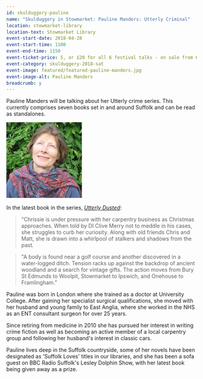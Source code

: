 ```yaml
---
id: skulduggery-pauline
name: "Skulduggery in Stowmarket: Pauline Manders: Utterly Criminal"
location: stowmarket-library
location-text: Stowmarket Library
event-start-date: 2018-04-28
event-start-time: 1100
event-end-time: 1150
event-ticket-price: 5, or £20 for all 6 festival talks - on sale from 6 March
event-category: skulduggery-2018-sat
event-image: featured/featured-pauline-manders.jpg
event-image-alt: Pauline Manders
breadcrumb: y
---
```


Pauline Manders will be talking about her Utterly crime series. This currently comprises seven books set in and around Suffolk and can be read as standalones.

<img src="/images/featured/featured-pauline-manders.jpg" alt="Pauline Manders" class="custom-br-50 mw-40 {% include /c/img-float-right.html %}" />

In the latest book in the series, [<cite>Utterly Dusted</cite>](https://suffolk.spydus.co.uk/cgi-bin/spydus.exe/ENQ/OPAC/BIBENQ?BRN=2334177):

> "Chrissie is under pressure with her carpentry business as Christmas approaches. When told by DI Clive Merry not to meddle in his cases, she struggles to curb her curiosity. Along with old friends Chris and Matt, she is drawn into a whirlpool of stalkers and shadows from the past.

> "A body is found near a golf course and another discovered in a water-logged ditch. Tension racks up against the backdrop of ancient woodland and a search for vintage gifts. The action moves from Bury St Edmunds to Woolpit, Stowmarket to Ipswich, and Onehouse to Framlingham."

Pauline was born in London where she trained as a doctor at University College. After gaining her specialist surgical qualifications, she moved with her husband and young family to East Anglia, where she worked in the NHS as an ENT consultant surgeon for over 25 years.

Since retiring from medicine in 2010 she has pursued her interest in writing crime fiction as well as becoming an active member of a local carpentry group and following her husband's interest in classic cars.

Pauline lives deep in the Suffolk countryside, some of her novels have been designated as 'Suffolk Loves' titles in our libraries, and she has been a sofa guest on BBC Radio Suffolk's Lesley Dolphin Show, with her latest book being given away as a prize.
